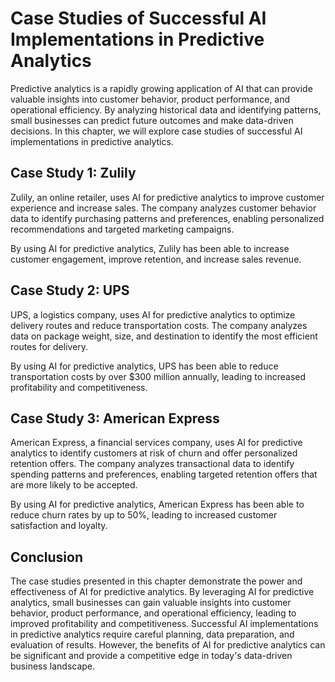 Case Studies of Successful AI Implementations in Predictive Analytics
===================================================================================================================

Predictive analytics is a rapidly growing application of AI that can provide valuable insights into customer behavior, product performance, and operational efficiency. By analyzing historical data and identifying patterns, small businesses can predict future outcomes and make data-driven decisions. In this chapter, we will explore case studies of successful AI implementations in predictive analytics.

Case Study 1: Zulily
--------------------

Zulily, an online retailer, uses AI for predictive analytics to improve customer experience and increase sales. The company analyzes customer behavior data to identify purchasing patterns and preferences, enabling personalized recommendations and targeted marketing campaigns.

By using AI for predictive analytics, Zulily has been able to increase customer engagement, improve retention, and increase sales revenue.

Case Study 2: UPS
-----------------

UPS, a logistics company, uses AI for predictive analytics to optimize delivery routes and reduce transportation costs. The company analyzes data on package weight, size, and destination to identify the most efficient routes for delivery.

By using AI for predictive analytics, UPS has been able to reduce transportation costs by over $300 million annually, leading to increased profitability and competitiveness.

Case Study 3: American Express
------------------------------

American Express, a financial services company, uses AI for predictive analytics to identify customers at risk of churn and offer personalized retention offers. The company analyzes transactional data to identify spending patterns and preferences, enabling targeted retention offers that are more likely to be accepted.

By using AI for predictive analytics, American Express has been able to reduce churn rates by up to 50%, leading to increased customer satisfaction and loyalty.

Conclusion
----------

The case studies presented in this chapter demonstrate the power and effectiveness of AI for predictive analytics. By leveraging AI for predictive analytics, small businesses can gain valuable insights into customer behavior, product performance, and operational efficiency, leading to improved profitability and competitiveness. Successful AI implementations in predictive analytics require careful planning, data preparation, and evaluation of results. However, the benefits of AI for predictive analytics can be significant and provide a competitive edge in today's data-driven business landscape.
